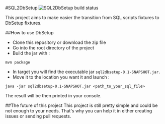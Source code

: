 #SQL2DbSetup
![SQL2DbSetup build status](https://travis-ci.org/antoinemichaud/sql2dbsetup.svg)

This project aims to make easier the transition from SQL scripts fixtures to DbSetup fixtures.

##How to use DbSetup
- Clone this repository or download the zip file
- Go into the root directory of the project
- Build the jar with :
```
mvn package
```
- In target you will find the executable jar `sql2dbsetup-0.1-SNAPSHOT.jar`.
- Move it to the location you want it and launch :
```
java -jar sql2dbsetup-0.1-SNAPSHOT.jar <path_to_your_sql_file>
```

The result will be then printed in your console.

##The future of this project
This project is still pretty simple and could be not enough to your needs. That's why you can help it in either creating issues or sending pull requests.